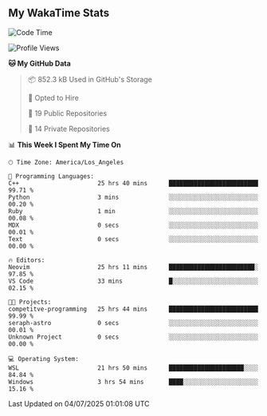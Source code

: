 ## My WakaTime Stats
<!--START_SECTION:waka-->
![Code Time](http://img.shields.io/badge/Code%20Time-400%20hrs%2031%20mins-blue)

![Profile Views](http://img.shields.io/badge/Profile%20Views-0-blue)

**🐱 My GitHub Data** 

> 📦 852.3 kB Used in GitHub's Storage 
 > 
> 💼 Opted to Hire
 > 
> 📜 19 Public Repositories 
 > 
> 🔑 14 Private Repositories 
 > 
📊 **This Week I Spent My Time On** 

```text
🕑︎ Time Zone: America/Los_Angeles

💬 Programming Languages: 
C++                      25 hrs 40 mins      █████████████████████████   99.71 % 
Python                   3 mins              ░░░░░░░░░░░░░░░░░░░░░░░░░   00.20 % 
Ruby                     1 min               ░░░░░░░░░░░░░░░░░░░░░░░░░   00.08 % 
MDX                      0 secs              ░░░░░░░░░░░░░░░░░░░░░░░░░   00.01 % 
Text                     0 secs              ░░░░░░░░░░░░░░░░░░░░░░░░░   00.00 % 

🔥 Editors: 
Neovim                   25 hrs 11 mins      ████████████████████████░   97.85 % 
VS Code                  33 mins             █░░░░░░░░░░░░░░░░░░░░░░░░   02.15 % 

🐱‍💻 Projects: 
competitve-programming   25 hrs 44 mins      █████████████████████████   99.99 % 
seraph-astro             0 secs              ░░░░░░░░░░░░░░░░░░░░░░░░░   00.01 % 
Unknown Project          0 secs              ░░░░░░░░░░░░░░░░░░░░░░░░░   00.00 % 

💻 Operating System: 
WSL                      21 hrs 50 mins      █████████████████████░░░░   84.84 % 
Windows                  3 hrs 54 mins       ████░░░░░░░░░░░░░░░░░░░░░   15.16 % 
```


 Last Updated on 04/07/2025 01:01:08 UTC
<!--END_SECTION:waka-->
